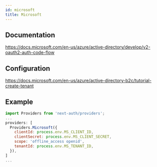 ```yaml
---
id: microsoft
title: Microsoft
---
```


## Documentation

https://docs.microsoft.com/en-us/azure/active-directory/develop/v2-oauth2-auth-code-flow

## Configuration

https://docs.microsoft.com/en-us/azure/active-directory-b2c/tutorial-create-tenant

## Example

```js
import Providers from 'next-auth/providers';
...
providers: [
  Providers.Microsoft({
    clientId: process.env.MS_CLIENT_ID,
    clientSecret: process.env.MS_CLIENT_SECRET,
    scope: 'offline_access openid',
    tenantId: process.env.MS_TENANT_ID,
  }),
]
...
```

